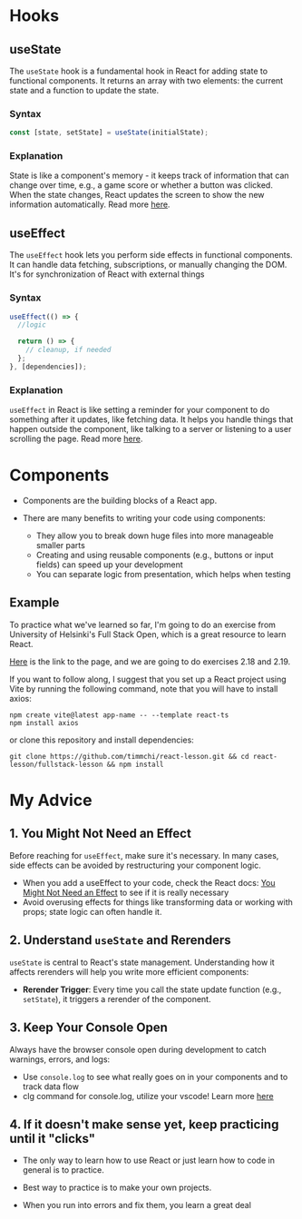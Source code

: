 # Hooks

## useState

The `useState` hook is a fundamental hook in React for adding state to functional components. It returns an array with two elements: the current state and a function to update the state.

### Syntax

```jsx
const [state, setState] = useState(initialState);
```

### Explanation

State is like a component's memory - it keeps track of information that can change over time, e.g., a game score or whether a button was clicked. When the state changes, React updates the screen to show the new information automatically. Read more [here](https://react.dev/reference/react/useState).

## useEffect

The `useEffect` hook lets you perform side effects in functional components. It can handle data fetching, subscriptions, or manually changing the DOM. It's for synchronization of React with external things

### Syntax

```jsx
useEffect(() => {
  //logic

  return () => {
    // cleanup, if needed
  };
}, [dependencies]);
```

### Explanation

`useEffect` in React is like setting a reminder for your component to do something after it updates, like fetching data. It helps you handle things that happen outside the component, like talking to a server or listening to a user scrolling the page. Read more [here](https://react.dev/reference/react/useEffect).

# Components

- Components are the building blocks of a React app.

- There are many benefits to writing your code using components:

  - They allow you to break down huge files into more manageable smaller parts
  - Creating and using reusable components (e.g., buttons or input fields) can speed up your development
  - You can separate logic from presentation, which helps when testing

## Example

To practice what we've learned so far, I'm going to do an exercise from University of Helsinki's Full Stack Open, which is a great resource to learn React.

[Here](https://fullstackopen.com/en/part2/adding_styles_to_react_app) is the link to the page, and we are going to do exercises 2.18 and 2.19.

If you want to follow along, I suggest that you set up a React project using Vite by running the following command, note that you will have to install axios:

```
npm create vite@latest app-name -- --template react-ts
npm install axios
```

or clone this repository and install dependencies:

```
git clone https://github.com/timmchi/react-lesson.git && cd react-lesson/fullstack-lesson && npm install
```

# My Advice

## 1. You Might Not Need an Effect

Before reaching for `useEffect`, make sure it's necessary. In many cases, side effects can be avoided by restructuring your component logic.

- When you add a useEffect to your code, check the React docs: [You Might Not Need an Effect](https://react.dev/learn/you-might-not-need-an-effect) to see if it is really necessary
- Avoid overusing effects for things like transforming data or working with props; state logic can often handle it.

## 2. Understand `useState` and Rerenders

`useState` is central to React's state management. Understanding how it affects rerenders will help you write more efficient components:

- **Rerender Trigger**: Every time you call the state update function (e.g., `setState`), it triggers a rerender of the component.

## 3. Keep Your Console Open

Always have the browser console open during development to catch warnings, errors, and logs:

- Use `console.log` to see what really goes on in your components and to track data flow
- clg command for console.log, utilize your vscode! Learn more [here](https://code.visualstudio.com/docs/getstarted/keybindings)

## 4. If it doesn't make sense yet, keep practicing until it "clicks"

- The only way to learn how to use React or just learn how to code in general is to practice.

- Best way to practice is to make your own projects.

- When you run into errors and fix them, you learn a great deal
